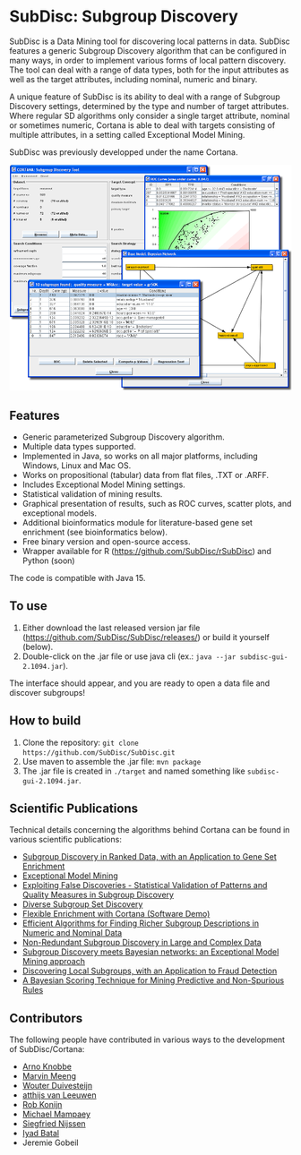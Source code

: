 # SubDisc: Subgroup Discovery

SubDisc is a Data Mining tool for discovering local patterns in data. SubDisc features a generic Subgroup Discovery
algorithm that can be configured in many ways, in order to implement various forms of local pattern discovery. The tool
can deal with a range of data types, both for the input attributes as well as the target attributes, including nominal, 
numeric and binary. 

A unique feature of SubDisc is its ability to deal with a range of Subgroup Discovery settings, determined by the type
and number of target attributes. Where regular SD algorithms only consider a single target attribute, nominal or 
sometimes numeric, Cortana is able to deal with targets consisting of multiple attributes, in a setting called 
Exceptional Model Mining.

SubDisc was previously developped under the name Cortana.

![screenshots](manual/cortana-screenshots.png)

## Features
* Generic parameterized Subgroup Discovery algorithm.
* Multiple data types supported.
* Implemented in Java, so works on all major platforms, including Windows, Linux and Mac OS.
* Works on propositional (tabular) data from flat files, .TXT or .ARFF.
* Includes Exceptional Model Mining settings.
* Statistical validation of mining results.
* Graphical presentation of results, such as ROC curves, scatter plots, and exceptional models.
* Additional bioinformatics module for literature-based gene set enrichment (see bioinformatics below).
* Free binary version and open-source access. 
* Wrapper available for R (https://github.com/SubDisc/rSubDisc) and Python (soon)

The code is compatible with Java 15. 

## To use

1. Either download the last released version jar file (https://github.com/SubDisc/SubDisc/releases/) or build it yourself (below).
2. Double-click on the .jar file or use java cli (ex.: `java --jar subdisc-gui-2.1094.jar`).

The interface should appear, and you are ready to open a data file and discover subgroups!

## How to build
1. Clone the repository: `git clone https://github.com/SubDisc/SubDisc.git`
2. Use maven to assemble the .jar file: `mvn package`
3. The .jar file is created in `./target` and named something like `subdisc-gui-2.1094.jar`. 

## Scientific Publications
Technical details concerning the algorithms behind Cortana can be found in various scientific publications:

* [Subgroup Discovery in Ranked Data, with an Application to Gene Set Enrichment](http://www.kiminkii.com/publications/pl2010.pdf) </a>
* [Exceptional Model Mining](http://www.kiminkii.com/publications/PKDD2008.pdf)
* [Exploiting False Discoveries - Statistical Validation of Patterns and Quality Measures in Subgroup Discovery](http://www.kiminkii.com/publications/icdm2011.pdf)
* [Diverse Subgroup Set Discovery](http://www.springerlink.com/content/6xp2231102214153/?MUD=MP)
* [Flexible Enrichment with Cortana (Software Demo)](http://www.kiminkii.com/publications/benelearn2011a.pdf)
* [Efficient Algorithms for Finding Richer Subgroup Descriptions in Numeric and Nominal Data](http://www.kiminkii.com/publications/icdm2012.pdf)
* [Non-Redundant Subgroup Discovery in Large and Complex Data](http://www.kiminkii.com/publications/ecmlpkdd2011.pdf)
* [Subgroup Discovery meets Bayesian networks: an Exceptional Model Mining approach](http://www.kiminkii.com/publications/icdm2010.pdf)
* [Discovering Local Subgroups, with an Application to Fraud Detection](http://www.kiminkii.com/publications/pakdd2013.pdf)
* [A Bayesian Scoring Technique for Mining Predictive and Non-Spurious Rules](http://people.cs.pitt.edu/~iyad/papers/PKDD_2012.pdf)

## Contributors
The following people have contributed in various ways to the development of SubDisc/Cortana:

* [Arno Knobbe](http://www.liacs.nl/~knobbe)
* [Marvin Meeng](http://www.liacs.nl/~meeng)
* [Wouter Duivesteijn](http://www.liacs.nl/~wouterd)
* [atthijs van Leeuwen](http://www.patternsthatmatter.org/)
* [Rob Konijn](http://www.cs.vu.nl/en/research/artificial-intelligence/ci/phd-students/konijn/index.asp)
* [Michael Mampaey](http://www.michaelmampaey.com/)
* [Siegfried Nijssen](http://http://www.kuleuven.be/wieiswie/en/person/u0052873/)
* [Iyad Batal](http://people.cs.pitt.edu/~iyad/)
* Jeremie Gobeil

